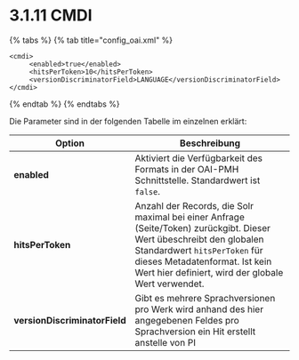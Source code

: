 # 3.1.11 CMDI

{% tabs %}
{% tab title="config_oai.xml" %}
```markup
<cmdi>
     <enabled>true</enabled>
     <hitsPerToken>10</hitsPerToken>
     <versionDiscriminatorField>LANGUAGE</versionDiscriminatorField>
</cmdi>
```
{% endtab %}
{% endtabs %}

Die Parameter sind in der folgenden Tabelle im einzelnen erklärt:

| **Option**                    | Beschreibung                                                                                                                                                                                                                                 |
| ----------------------------- | -------------------------------------------------------------------------------------------------------------------------------------------------------------------------------------------------------------------------------------------- |
| **enabled**                   | Aktiviert die Verfügbarkeit des Formats in der OAI-PMH Schnittstelle. Standardwert ist `false`.                                                                                                                                              |
| **hitsPerToken**              | Anzahl der Records, die Solr maximal bei einer Anfrage (Seite/Token) zurückgibt. Dieser Wert übeschreibt den globalen Standardwert `hitsPerToken` für dieses Metadatenformat. Ist kein Wert hier definiert, wird der globale Wert verwendet. |
| **versionDiscriminatorField** | Gibt es mehrere Sprachversionen pro Werk wird anhand des hier angegebenen Feldes pro Sprachversion ein Hit erstellt anstelle von PI                                                                                                          |

